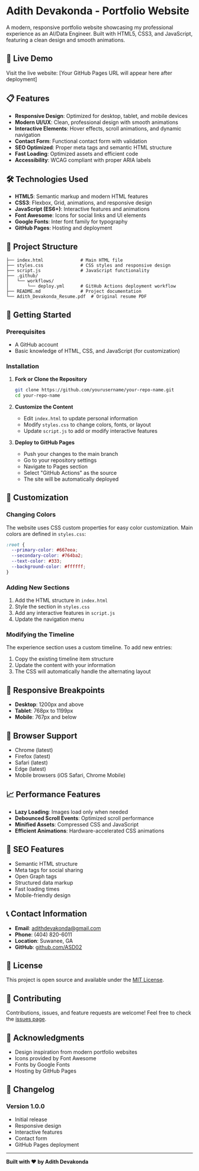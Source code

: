 # Adith Devakonda - Portfolio Website

A modern, responsive portfolio website showcasing my professional experience as an AI/Data Engineer. Built with HTML5, CSS3, and JavaScript, featuring a clean design and smooth animations.

## 🚀 Live Demo

Visit the live website: [Your GitHub Pages URL will appear here after deployment]

## 📋 Features

- **Responsive Design**: Optimized for desktop, tablet, and mobile devices
- **Modern UI/UX**: Clean, professional design with smooth animations
- **Interactive Elements**: Hover effects, scroll animations, and dynamic navigation
- **Contact Form**: Functional contact form with validation
- **SEO Optimized**: Proper meta tags and semantic HTML structure
- **Fast Loading**: Optimized assets and efficient code
- **Accessibility**: WCAG compliant with proper ARIA labels

## 🛠️ Technologies Used

- **HTML5**: Semantic markup and modern HTML features
- **CSS3**: Flexbox, Grid, animations, and responsive design
- **JavaScript (ES6+)**: Interactive features and animations
- **Font Awesome**: Icons for social links and UI elements
- **Google Fonts**: Inter font family for typography
- **GitHub Pages**: Hosting and deployment

## 📁 Project Structure

```
├── index.html              # Main HTML file
├── styles.css              # CSS styles and responsive design
├── script.js               # JavaScript functionality
├── .github/
│   └── workflows/
│       └── deploy.yml      # GitHub Actions deployment workflow
├── README.md               # Project documentation
└── Adith_Devakonda_Resume.pdf  # Original resume PDF
```

## 🚀 Getting Started

### Prerequisites

- A GitHub account
- Basic knowledge of HTML, CSS, and JavaScript (for customization)

### Installation

1. **Fork or Clone the Repository**
   ```bash
   git clone https://github.com/yourusername/your-repo-name.git
   cd your-repo-name
   ```

2. **Customize the Content**
   - Edit `index.html` to update personal information
   - Modify `styles.css` to change colors, fonts, or layout
   - Update `script.js` to add or modify interactive features

3. **Deploy to GitHub Pages**
   - Push your changes to the main branch
   - Go to your repository settings
   - Navigate to Pages section
   - Select "GitHub Actions" as the source
   - The site will be automatically deployed

## 🎨 Customization

### Changing Colors

The website uses CSS custom properties for easy color customization. Main colors are defined in `styles.css`:

```css
:root {
  --primary-color: #667eea;
  --secondary-color: #764ba2;
  --text-color: #333;
  --background-color: #ffffff;
}
```

### Adding New Sections

1. Add the HTML structure in `index.html`
2. Style the section in `styles.css`
3. Add any interactive features in `script.js`
4. Update the navigation menu

### Modifying the Timeline

The experience section uses a custom timeline. To add new entries:

1. Copy the existing timeline item structure
2. Update the content with your information
3. The CSS will automatically handle the alternating layout

## 📱 Responsive Breakpoints

- **Desktop**: 1200px and above
- **Tablet**: 768px to 1199px
- **Mobile**: 767px and below

## 🔧 Browser Support

- Chrome (latest)
- Firefox (latest)
- Safari (latest)
- Edge (latest)
- Mobile browsers (iOS Safari, Chrome Mobile)

## 📈 Performance Features

- **Lazy Loading**: Images load only when needed
- **Debounced Scroll Events**: Optimized scroll performance
- **Minified Assets**: Compressed CSS and JavaScript
- **Efficient Animations**: Hardware-accelerated CSS animations

## 🎯 SEO Features

- Semantic HTML structure
- Meta tags for social sharing
- Open Graph tags
- Structured data markup
- Fast loading times
- Mobile-friendly design

## 📞 Contact Information

- **Email**: adithdevakonda@gmail.com
- **Phone**: (404) 820-6011
- **Location**: Suwanee, GA
- **GitHub**: [github.com/ASD02](https://github.com/ASD02)

## 📄 License

This project is open source and available under the [MIT License](LICENSE).

## 🤝 Contributing

Contributions, issues, and feature requests are welcome! Feel free to check the [issues page](../../issues).

## 🙏 Acknowledgments

- Design inspiration from modern portfolio websites
- Icons provided by Font Awesome
- Fonts by Google Fonts
- Hosting by GitHub Pages

## 📝 Changelog

### Version 1.0.0
- Initial release
- Responsive design
- Interactive features
- Contact form
- GitHub Pages deployment

---

**Built with ❤️ by Adith Devakonda**
